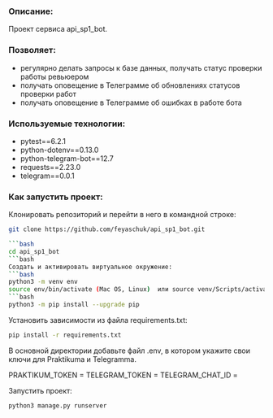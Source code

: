### Описание:
Проект сервиса api_sp1_bot.

### Позволяет:
* регулярно делать запросы к базе данных, получать статус проверки работы ревьюером
* получать оповещение в Телеграмме об обновлениях статусов проверки работ
* получать оповещение в Телеграмме об ошибках в работе бота

### Используемые технологии:
* pytest==6.2.1
* python-dotenv==0.13.0
* python-telegram-bot==12.7
* requests==2.23.0
* telegram==0.0.1

### Как запустить проект:
Клонировать репозиторий и перейти в него в командной строке:
```bash
git clone https://github.com/feyaschuk/api_sp1_bot.git

```bash
cd api_sp1_bot
```bash
Cоздать и активировать виртуальное окружение:
```bash
python3 -m venv env
source env/bin/activate (Mac OS, Linux)  или source venv/Scripts/activate (Win10)
```bash
python3 -m pip install --upgrade pip
```
Установить зависимости из файла requirements.txt:
```bash
pip install -r requirements.txt
```

В основной директории добавьте файл .env, в котором укажите свои ключи для Praktikuma и Telegramma.

PRAKTIKUM_TOKEN = 
TELEGRAM_TOKEN = 
TELEGRAM_CHAT_ID =

Запустить проект:
```bash
python3 manage.py runserver
```
